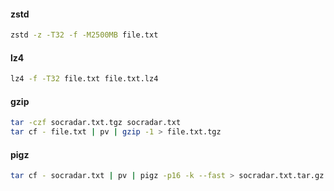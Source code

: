 #### zstd

```bash
zstd -z -T32 -f -M2500MB file.txt
```

#### lz4

```bash
lz4 -f -T32 file.txt file.txt.lz4
```

#### gzip
```bash
tar -czf socradar.txt.tgz socradar.txt
tar cf - file.txt | pv | gzip -1 > file.txt.tgz
```

#### pigz
```bash
tar cf - socradar.txt | pv | pigz -p16 -k --fast > socradar.txt.tar.gz

```
